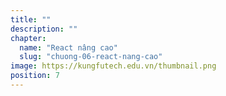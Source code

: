 ```yaml
---
title: ""
description: ""
chapter:
  name: "React nâng cao"
  slug: "chuong-06-react-nang-cao"
image: https://kungfutech.edu.vn/thumbnail.png
position: 7
---
```

